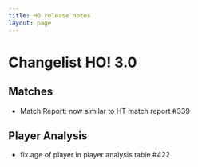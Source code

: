 ```yaml
---
title: HO release notes
layout: page
---
```


Changelist HO! 3.0
====================


## Matches
  - Match Report: now similar to HT match report  #339
  
## Player Analysis
  - fix age of player in player analysis table #422
  

